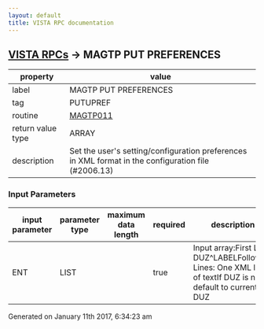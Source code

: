 ```yaml
---
layout: default
title: VISTA RPC documentation
---
```




## [VISTA RPCs](TableOfContent.md) &#8594; MAGTP PUT PREFERENCES 

 property | value 
--- | --- 
 label | MAGTP PUT PREFERENCES
 tag | PUTUPREF
 routine | [MAGTP011](http://code.osehra.org/dox/Routine_MAGTP011_source.html)
 return value type | ARRAY
 description | Set the user's setting/configuration preferences in XML format in the configuration file (#2006.13)

### Input Parameters

| input parameter | parameter type | maximum data length | required | description | 
| --- | --- | --- | --- | --- | 
| ENT | LIST |  | true | Input array:First Line:      DUZ^LABELFollowing Lines: One XML line of textIf DUZ is null, default to current DUZ | 




Generated on January 11th 2017, 6:34:23 am